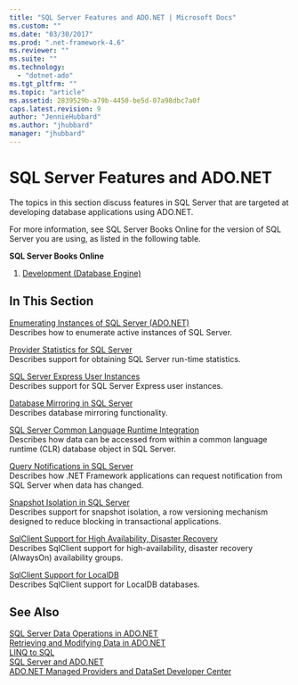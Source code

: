 ```yaml
---
title: "SQL Server Features and ADO.NET | Microsoft Docs"
ms.custom: ""
ms.date: "03/30/2017"
ms.prod: ".net-framework-4.6"
ms.reviewer: ""
ms.suite: ""
ms.technology: 
  - "dotnet-ado"
ms.tgt_pltfrm: ""
ms.topic: "article"
ms.assetid: 2839529b-a79b-4450-be5d-07a98dbc7a0f
caps.latest.revision: 9
author: "JennieHubbard"
ms.author: "jhubbard"
manager: "jhubbard"
---
```

# SQL Server Features and ADO.NET
The topics in this section discuss features in SQL Server that are targeted at developing database applications using ADO.NET.  
  
 For more information, see SQL Server Books Online for the version of SQL Server you are using, as listed in the following table.  
  
 **SQL Server Books Online**  
  
1.  [Development (Database Engine)](http://go.microsoft.com/fwlink/?LinkId=115245)  
  
## In This Section  
 [Enumerating Instances of SQL Server (ADO.NET)](../../../../../docs/framework/data/adonet/sql/enumerating-instances-of-sql-server-ado-net.md)  
 Describes how to enumerate active instances of SQL Server.  
  
 [Provider Statistics for SQL Server](../../../../../docs/framework/data/adonet/sql/provider-statistics-for-sql-server.md)  
 Describes support for obtaining SQL Server run-time statistics.  
  
 [SQL Server Express User Instances](../../../../../docs/framework/data/adonet/sql/sql-server-express-user-instances.md)  
 Describes support for SQL Server Express user instances.  
  
 [Database Mirroring in SQL Server](../../../../../docs/framework/data/adonet/sql/database-mirroring-in-sql-server.md)  
 Describes database mirroring functionality.  
  
 [SQL Server Common Language Runtime Integration](../../../../../docs/framework/data/adonet/sql/sql-server-common-language-runtime-integration.md)  
 Describes how data can be accessed from within a common language runtime (CLR) database object in SQL Server.  
  
 [Query Notifications in SQL Server](../../../../../docs/framework/data/adonet/sql/query-notifications-in-sql-server.md)  
 Describes how .NET Framework applications can request notification from SQL Server when data has changed.  
  
 [Snapshot Isolation in SQL Server](../../../../../docs/framework/data/adonet/sql/snapshot-isolation-in-sql-server.md)  
 Describes support for snapshot isolation, a row versioning mechanism designed to reduce blocking in transactional applications.  
  
 [SqlClient Support for High Availability, Disaster Recovery](../../../../../docs/framework/data/adonet/sql/sqlclient-support-for-high-availability-disaster-recovery.md)  
 Describes SqlClient support for high-availability, disaster recovery (AlwaysOn) availability groups.  
  
 [SqlClient Support for LocalDB](../../../../../docs/framework/data/adonet/sql/sqlclient-support-for-localdb.md)  
 Describes SqlClient support for LocalDB databases.  
  
## See Also  
 [SQL Server Data Operations in ADO.NET](../../../../../docs/framework/data/adonet/sql/sql-server-data-operations-in-ado-net.md)   
 [Retrieving and Modifying Data in ADO.NET](../../../../../docs/framework/data/adonet/retrieving-and-modifying-data-in-ado-net.md)   
 [LINQ to SQL](../../../../../docs/framework/data/adonet/sql/linq/linq-to-sql.md)   
 [SQL Server and ADO.NET](../../../../../docs/framework/data/adonet/sql/sql-server-and-ado-net.md)   
 [ADO.NET Managed Providers and DataSet Developer Center](http://go.microsoft.com/fwlink/?LinkId=217917)